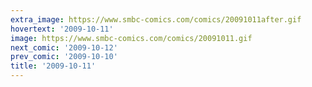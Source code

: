 ```yaml
---
extra_image: https://www.smbc-comics.com/comics/20091011after.gif
hovertext: '2009-10-11'
image: https://www.smbc-comics.com/comics/20091011.gif
next_comic: '2009-10-12'
prev_comic: '2009-10-10'
title: '2009-10-11'
---
```



